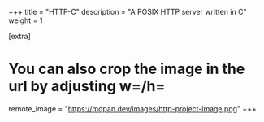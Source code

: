 
+++
title = "HTTP-C"
description = "A POSIX HTTP server written in C"
weight = 1

[extra]
# You can also crop the image in the url by adjusting w=/h=
remote_image = "https://mdpan.dev/images/http-project-image.png"
+++

